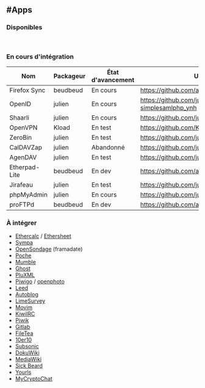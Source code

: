 #Apps
---

### Disponibles

<div class="panel-group" id="app-accordion"></div>

<script type="text/template" id="app-template">
  <div class="panel panel-default">
    <div class="panel-heading">
      <div class="panel-title">
        <a data-toggle="collapse" data-parent="#app-accordion" href="#app_{app_id}">{app_name} <em><small>({app_id})</small></em></a>
      </div>
    </div>
    <div class="panel-collapse collapse app_{app_id}">
      <div class="panel-body">
        <p><strong>Description</strong>: {app_description}</p>
        <p><strong>Dernière mise à jour (UTC)</strong>: {app_update}</p>
        <p><strong>Mainteneur</strong>: {app_maintainer} <small class="text-muted">({app_mail})</small></p>
        <p><strong>Git</strong>: {app_git} <small class="text-muted">({app_branch})</small></p>
        <a href="#/app_{app_id}_fr" target="_blank" class="btn btn-default">Documentation</a>
    </div>
  </div>
</script>

<script>
function timeConverter(UNIX_timestamp) {
    var a = new Date(UNIX_timestamp*1000);
    var months = ['Jan','Feb','Mar','Apr','May','Jun','Jul','Aug','Sep','Oct','Nov','Dec'];
    var year = a.getFullYear();
    var month = months[a.getMonth()];
    var date = a.getDate();
    var hour = a.getHours();
    var min = a.getMinutes();
    if (hour < 10) { hour = '0' + hour; }
    if (min < 10) { min = '0' + min; }
    var time = date+' '+month+' '+year+' at '+hour+':'+min;
    return time;
}

$(document).ready(function () {
  $.getJSON('/list.json', function(app_list) {
    console.log(app_list);
    $.each(app_list, function(app_id, infos) {
      if (typeof infos.manifest.description.fr === undefined) {
        infos.manifest.description.fr = infos.manifest.description.en;
      }
      html = $('#app-template').html()
             .replace(/{app_id}/g, app_id)
             .replace(/{app_name}/g, infos.manifest.name)
             .replace('{app_description}', infos.manifest.description.fr)
             .replace('{app_maintainer}', infos.manifest.developer.name)
             .replace('{app_mail}', infos.manifest.developer.email)
             .replace('{app_git}', infos.git.url)
             .replace('{app_branch}', infos.git.branch)
             .replace('{app_update}', timeConverter(infos.lastUpdate));
      $('#app-accordion').append(html);
      $('.app_'+ app_id).attr('id', 'app_'+ app_id);
    });
  });
});
</script>

<br>

### En cours d'intégration

| Nom | Packageur | État d'avancement | URL du git |
| --- | --- | --- | --- |
| Firefox Sync | beudbeud | En cours | https://github.com/abeudin/ffsync_ynh |
| OpenID | julien | En cours | https://github.com/julienmalik/openid-simplesamlphp_ynh |
| Shaarli | julien | En cours | https://github.com/julienmalik/shaarli_ynh |
| OpenVPN | Kload | En test | https://github.com/Kloadut/openvpn_ynh |
| ZeroBin | julien | En test | https://github.com/julienmalik/zerobin_ynh |
| CalDAVZap | julien | Abandonné | https://github.com/julienmalik/caldavzap_ynh |
| AgenDAV | julien | En test | https://github.com/julienmalik/agendav_ynh |
| Etherpad-Lite | beudbeud | En dev | https://github.com/abeudin/etherpadlite_ynh |
| Jirafeau | julien | En test | https://github.com/julienmalik/jirafeau_ynh |
| phpMyAdmin | julien | En cours | https://github.com/julienmalik/phpmyadmin_ynh |
| proFTPd | beudbeud | En dev | https://github.com/abeudin/proftpd_ynh.git |

### À intégrer

* [Ethercalc](http://ethercalc.net/) / [Ethersheet](https://ethersheet.org/)
* [Sympa](http://www.sympa.org/)
* [OpenSondage](https://github.com/framasoft/OpenSondage) (framadate)
* [Poche](http://www.inthepoche.com/)
* [Mumble](http://mumble.sourceforge.net/)
* [Ghost](http://ghost.org)
* [PluXML](http://www.pluxml.org/)
* [Piwigo](http://piwigo.org) / [openphoto](http://theopenphotoproject.org/)
* [Leed](http://projet.idleman.fr/leed/)
* [Autoblog](https://github.com/mitsukarenai/Projet-Autoblog)
* [LimeSurvey](http://www.limesurvey.com/)
* [Movim](http://www.movim.eu/)
* [KiwiIRC](http://kiwiirc.com/)
* [Piwik](http://piwik.org/)
* [Gitlab](http://gitlab.org/)
* [FileTea](https://filetea.me)
* [10er10](https://github.com/dready92/10er10)
* [Subsonic](http://www.subsonic.org)
* [DokuWiki](https://www.dokuwiki.org/dokuwiki)
* [MediaWiki](http://www.mediawiki.org)
* [Sick Beard](http://sickbeard.com)
* [Yourls](http://yourls.org)
* [MyCryptoChat](http://mycryptochatphp.codeplex.com/)

